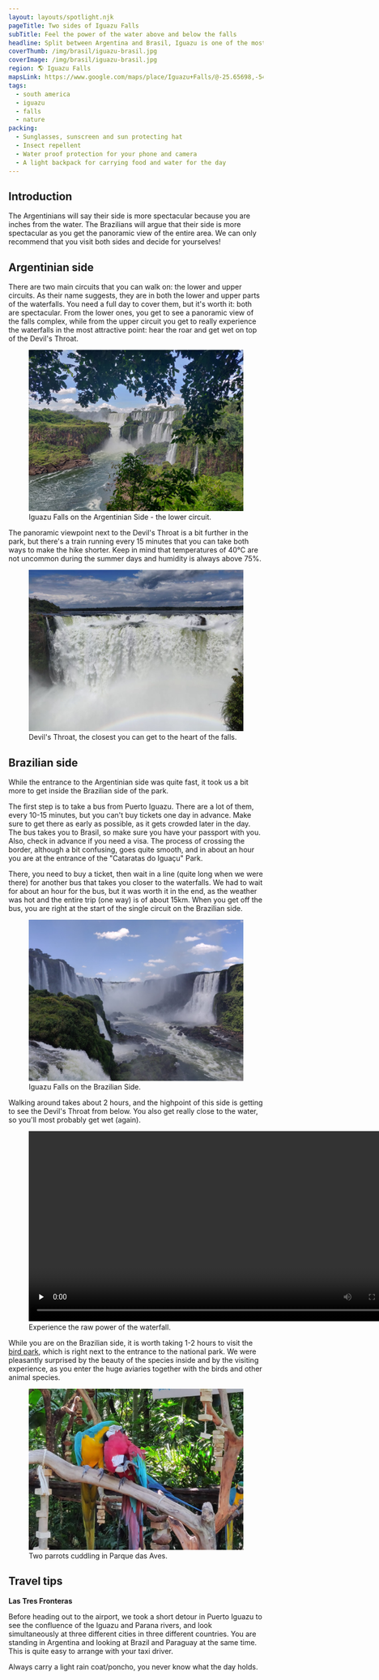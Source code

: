 ```yaml
---
layout: layouts/spotlight.njk
pageTitle: Two sides of Iguazu Falls
subTitle: Feel the power of the water above and below the falls
headline: Split between Argentina and Brasil, Iguazu is one of the most spectacular falls in the world. Read this article to see what you can do on each side.
coverThumb: /img/brasil/iguazu-brasil.jpg
coverImage: /img/brasil/iguazu-brasil.jpg
region: 🌎 Iguazu Falls
mapsLink: https://www.google.com/maps/place/Iguazu+Falls/@-25.65698,-54.4843248,12.95z/data=!4m8!1m2!2m1!1sIguazu+Falls!3m4!1s0x94f6ea7339e748e7:0x1c851fea816c962f!8m2!3d-25.690864!4d-54.4408178
tags:
  - south america
  - iguazu
  - falls
  - nature
packing:
  - Sunglasses, sunscreen and sun protecting hat
  - Insect repellent
  - Water proof protection for your phone and camera
  - A light backpack for carrying food and water for the day
---
```


## Introduction

The Argentinians will say their side is more spectacular because you are inches from the water. The Brazilians will argue that their side is more spectacular as you get the panoramic view of the entire area. We can only recommend that you visit both sides and decide for yourselves!

## Argentinian side

There are two main circuits that you can walk on: the lower and upper circuits. As their name suggests, they are in both the lower and upper parts of the waterfalls. You need a full day to cover them, but it's worth it: both are spectacular. From the lower ones, you get to see a panoramic view of the falls complex, while from the upper circuit you get to really experience the waterfalls in the most attractive point: hear the roar and get wet on top of the Devil's Throat.

<figure>
  <img src="/img/argentina/iguazu-argentina.jpg" alt="">
  <figcaption>Iguazu Falls on the Argentinian Side - the lower circuit.</figcaption>
</figure>

The panoramic viewpoint next to the Devil's Throat is a bit further in the park, but there's a train running every 15 minutes that you can take both ways to make the hike shorter. Keep in mind that temperatures of 40°C are not uncommon during the summer days and humidity is always above 75%.

<figure>
  <img src="/img/argentina/iguazu-gargantua.jpg" alt="">
  <figcaption>Devil's Throat, the closest you can get to the heart of the falls.</figcaption>
</figure>

## Brazilian side

While the entrance to the Argentinian side was quite fast, it took us a bit more to get inside the Brazilian side of the park.

The first step is to take a bus from Puerto Iguazu. There are a lot of them, every 10-15 minutes, but you can't buy tickets one day in advance. Make sure to get there as early as possible, as it gets crowded later in the day. The bus takes you to Brasil, so make sure you have your passport with you. Also, check in advance if you need a visa. The process of crossing the border, although a bit confusing, goes quite smooth, and in about an hour you are at the entrance of the "Cataratas do Iguaçu" Park.

There, you need to buy a ticket, then wait in a line (quite long when we were there) for another bus that takes you closer to the waterfalls. We had to wait for about an hour for the bus, but it was worth it in the end, as the weather was hot and the entire trip (one way) is of about 15km. When you get off the bus, you are right at the start of the single circuit on the Brazilian side.

<figure>
  <img src="/img/brasil/iguazu-brasil.jpg" alt="">
  <figcaption>Iguazu Falls on the Brazilian Side.</figcaption>
</figure>

Walking around takes about 2 hours, and the highpoint of this side is getting to see the Devil's Throat from below. You also get really close to the water, so you'll most probably get wet (again).

<figure>
  <video width="750" controls preload="none">
    <source src="/img/brasil/iguazu-falls.mp4" type="video/mp4">
    Sorry, your browser doesn't support embedded videos.
  </video>
  <figcaption>Experience the raw power of the waterfall.</figcaption>
</figure>

While you are on the Brazilian side, it is worth taking 1-2 hours to visit the [bird park](https://www.parquedasaves.com.br/en/), which is right next to the entrance to the national park. We were pleasantly surprised by the beauty of the species inside and by the visiting experience, as you enter the huge aviaries together with the birds and other animal species.

<figure>
  <img src="/img/brasil/parc-de-aves.jpg" alt="">
  <figcaption>Two parrots cuddling in Parque das Aves.</figcaption>
</figure>

## Travel tips

**Las Tres Fronteras**

Before heading out to the airport, we took a short detour in Puerto Iguazu to see the confluence of the Iguazu and Parana rivers, and look simultaneously at three different cities in three different countries. You are standing in Argentina and looking at Brazil and Paraguay at the same time. This is quite easy to arrange with your taxi driver.

<div class="info warning">
  <span>Always carry a light rain coat/poncho, you never know what the day holds.</span>
</div>
